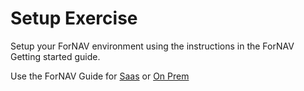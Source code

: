 # Setup Exercise

Setup your ForNAV environment using the instructions in the ForNAV Getting started guide.

Use the ForNAV Guide for [Saas](https://renebrummel.github.io/ForNAVGuide/#/ForNAVForBCSaaS/) or [On Prem](https://renebrummel.github.io/ForNAVGuide/#/ForNAVForBCOnPrem/)